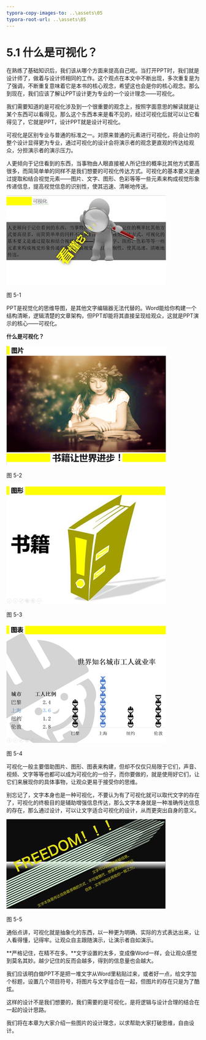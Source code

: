 ```yaml
---
typora-copy-images-to: ..\assets\05
typora-root-url: ..\assets\05
---
```


# 5.1  什么是可视化？

在熟练了基础知识后，我们该从哪个方面来提高自己呢。当打开PPT时，我们就是设计师了，做着与设计师相同的工作。这个观点在本文中不断出现，多次重复是为了强调，不断重复意味着它是本书的核心观念，希望这也会是你的核心观念。那么到现在，我们应该了解让PPT设计更为专业的一个设计理念——可视化。

我们需要知道的是可视化涉及到一个很重要的观念上，按照字面意思的解读就是让某个东西可以看得见，那么这个东西本来是看不见的，经过可视化后就可以让它看得见了，它就是PPT，设计PPT就是设计可视化。

可视化是区别专业与普通的标准之一。对原来普通的元素进行可视化，将会让你的整个设计显得更为专业，通过可视化的设计会将演示者的观念更直观的传达给观众，分担演示者的演示压力。

人更倾向于记住看到的东西，当事物由人眼直接被人所记住的概率比其他方式要高很多，而简简单单的同样不是我们想要的可视化传达方式。可视化的基本要义是通过提取和结合视觉元素——图片、文字、图形、色彩等等一些元素来构成视觉形象传递信息，提高视觉信息的识别性，使其迅速、清晰地传送。

![img](../../.gitbook/assets/image001%20%289%29.jpg)

图 5-1

PPT是视觉化的思维导图，是其他文字编辑器无法代替的。Word能给你构建一个结构清晰，逻辑清楚的文章架构，但PPT却能将其直接呈现给观众，这就是PPT演示的核心——可视化。

**什么是可视化？**

![Wor1D42](../../.gitbook/assets/image002%20%283%29.png)

图 5-2

![img](../../.gitbook/assets/image003%20%2828%29.jpg)

图 5-3

![WorA0F7](../../.gitbook/assets/image004%20%281%29.png)

图 5-4

可视化一般主要借助图片、图形、图表来构建，但却不仅仅只局限于它们，声音、视频、文字等等也都可以成为可视化的一份子，而你要做的，就是使用好它们，让它们来展现你的具体事物，让观众更易于接受你的思维。

别忘记了，文字本身也是一种可视化，不要认为有了可视化就可以取代文字的存在了，可视化的终极目的是辅助增强信息传达，那么文字本身就是一种准确传达信息的存在，那么通过设计，可以让文字适合可视化的设计，从而更突出自身的意义。

![img](../../.gitbook/assets/image005%20%2812%29.jpg)

图 5-5

通俗点讲，可视化就是抽象化的东西，以一种更为明确、实际的方式表达出来，让人看得懂，记得牢。让观众自主跟随演示，让演示者自如演示。

**严格记住，在精不在多。**文字设置的太多，变成像Word一样，会让观众感觉到莫名其妙。越少记住的反而会越多，得到的信息量也会越大。

我们应该明白做PPT不是把一堆文字从Word里粘贴过来，或者好一点，给文字加个标题，设置几个项目符号，将图片与文字组合在一起，但图片的存在只是为了酷炫。

这样的设计不是我们想要的，我们需要的是可视化，是将逻辑与设计合理的结合在一起的设计思路。

我们将在本章为大家介绍一些图片的设计理念，以求帮助大家打破思维，自由设计。

